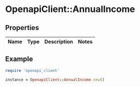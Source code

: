 # OpenapiClient::AnnualIncome

## Properties

| Name | Type | Description | Notes |
| ---- | ---- | ----------- | ----- |

## Example

```ruby
require 'openapi_client'

instance = OpenapiClient::AnnualIncome.new()
```

